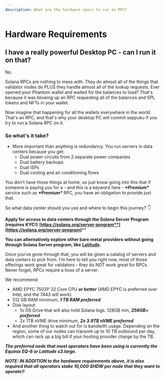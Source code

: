 ```yaml
---
description: What are the hardware specs to run an RPC?
---
```


# Hardware Requirements

## I have a really powerful Desktop PC - can I run it on that?

No.

Solana RPCs are nothing to mess with. They do almost all of the things that validator nodes do PLUS they handle almost all of the lookup requests. Ever opened your Phantom wallet and waited for the balances to load? That's because it was blowing up an RPC requesting all of the balances and SPL tokens and NFTs in your wallet.&#x20;

Now imagine that happening for all the wallets everywhere in the world. That's an RPC, and that's why your desktop PC will commit seppuku if you try to run a Solana RPC on it.

### So what's it take?

* More important than anything is redundancy. You run servers in data centers because you get:
  * Dual power circuits from 2 separate power companies
  * Dual battery backups
  * Dual ISPs
  * Dual cooling and air conditioning flows

You don't have those things at home, so just know going into this that if someone is paying you for a - and this is a keyword here - _**\*Premium\***_ service such as _**\*Premium\***_ RPC, you have an obligation to provide just that.

So what data center should you use and where to begin this journey? 👇

**Apply for access to data centers through the Solana Server Program (requires KYC!)** [**https://solana.org/server-program**](https://solana.org/server-program)****

**You can alternatively explore other bare metal providers without going through Solana Server program, like** [**Latitude**](https://latitude.sh)**.**

Once you've gone through that, you will be given a catalog of servers and data centers to pick from. I'm here to tell you right now, most of those offerings work great for validators - they do NOT work great for RPCs. Never forget, RPCs require a hoss of a server.

We recommend:

* AMD EPYC 7502P 32 Core CPU _**or better**_ (AMD EPYC is preferred over Intel, and the 7443 will work)
* 512 GB RAM minimum, _**1 TB RAM preferred**_
* Disk layout:
  * 1x OS Drive that will also hold Solana logs. 128GB min, _**256GB+ preferred**_
  * 2x 1TB nVME drive minimum, _**2x 3.9TB nVME preferred**_
* And another thing to watch out for is bandwith usage. Depending on the region, some of our nodes can transmit up to 10 TB outbound per day, which can rack up a big bill if your hosting provider charge by the TB.

_**The preferred node that most operators have been using is currently the Equinix EQ-6 or Latitude s3.large.**_

_**NOTE: IN ADDITION to the hardware requirements above, it is also required that all operators stake 10,000 SHDW per node that they want to operate!!**_
